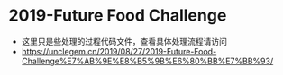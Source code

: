# 2019-Future Food Challenge
- 这里只是些处理的过程代码文件，查看具体处理流程请访问 
- https://unclegem.cn/2019/08/27/2019-Future-Food-Challenge%E7%AB%9E%E8%B5%9B%E6%80%BB%E7%BB%93/
